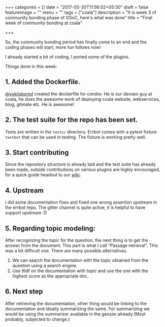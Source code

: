 +++
categories = []
date = "2017-05-30T11:56:02+05:30"
draft = false
featureimage = ""
menu = ""
tags = ["coala"]
description = "It is week 3 of community bonding phase of GSoC, here's what was done"
title = "Final week of community bonding at coala"

+++

So, the community bonding period has finally come to an end and the coding
phases will start, more fun follows now!

I already started a bit of coding, I ported some of the plugins.

Things done in this week:

## 1. Added the Dockerfile.   
   [@yukiisbored](https://github.com/yukiisbored) created the dockerfile for
   corobo. He is our devops guy at coala, he does the awesome work of
   deploying coala website, webservices, blog, gitmate etc. He is awesome!
## 2. The test suite for the repo has been set.
   Tests are written in the `tests/` directory. Errbot comes with a pytest
   fixture `testbot` that can be used in testing. The fixture is working
   pretty well.
## 3. Start contributing
   Since the repository structure is already laid and the test suite has already
   been made, outside contributions on various plugins are highly encouraged,
   for a quick guide headout to our [wiki](https://github.com/coala/corobo/wiki).
## 4. Upstream
   I did some documentation fixes and fixed one wrong assertion upstream in the
   errbot repo. The gitter channel is quite active, it is helpful to have
   support upstream :D
## 5. Regarding topic modeling:
   After recognizing the topic for the question, the next thing is to get
   the answer from the document. This part is what I call "Passage
   retrieval". This was a bit difficult one. There are many possible alternatives.

   1. We can search the documentation with the topic obtained from the question using a search engine.
   2. Use tfidf on the documentation with topic and use the one with the highest score as the appropriate doc.

## 6. Next step
   After retrieving the documentation, other thing would be linking to the
   documentation and ideally summarizing the same. For summarizing we would be
   using the summarizer available in the gensim already.(Most probably,
   subjected to change.)

